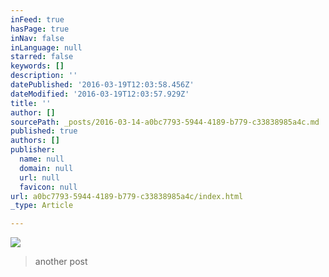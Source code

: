 ```yaml
---
inFeed: true
hasPage: true
inNav: false
inLanguage: null
starred: false
keywords: []
description: ''
datePublished: '2016-03-19T12:03:58.456Z'
dateModified: '2016-03-19T12:03:57.929Z'
title: ''
author: []
sourcePath: _posts/2016-03-14-a0bc7793-5944-4189-b779-c33838985a4c.md
published: true
authors: []
publisher:
  name: null
  domain: null
  url: null
  favicon: null
url: a0bc7793-5944-4189-b779-c33838985a4c/index.html
_type: Article

---
```

![](https://s3-us-west-2.amazonaws.com/the-grid-img/p/8dc1f7d0c28223d260e83b6c0606b2754001a821.jpg)

> another post
